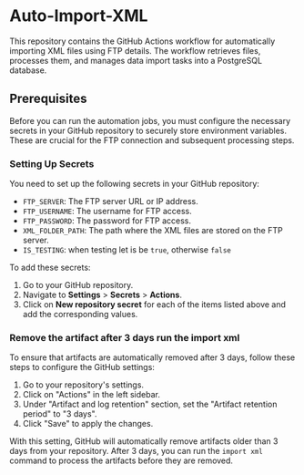 # Auto-Import-XML

This repository contains the GitHub Actions workflow for automatically importing XML files using FTP details. The workflow retrieves files, processes them, and manages data import tasks into a PostgreSQL database.

## Prerequisites

Before you can run the automation jobs, you must configure the necessary secrets in your GitHub repository to securely store environment variables. These are crucial for the FTP connection and subsequent processing steps.

### Setting Up Secrets

You need to set up the following secrets in your GitHub repository:

- `FTP_SERVER`: The FTP server URL or IP address.
- `FTP_USERNAME`: The username for FTP access.
- `FTP_PASSWORD`: The password for FTP access.
- `XML_FOLDER_PATH`: The path where the XML files are stored on the FTP server.
- `IS_TESTING`: when testing let is be `true`, otherwise `false`

To add these secrets:
1. Go to your GitHub repository.
2. Navigate to **Settings** > **Secrets** > **Actions**.
3. Click on **New repository secret** for each of the items listed above and add the corresponding values.

### Remove the artifact after 3 days run the import xml

To ensure that artifacts are automatically removed after 3 days, follow these steps to configure the GitHub settings:

1. Go to your repository's settings.
2. Click on "Actions" in the left sidebar.
3. Under "Artifact and log retention" section, set the "Artifact retention period" to "3 days".
4. Click "Save" to apply the changes.

With this setting, GitHub will automatically remove artifacts older than 3 days from your repository. After 3 days, you can run the `import xml` command to process the artifacts before they are removed.
